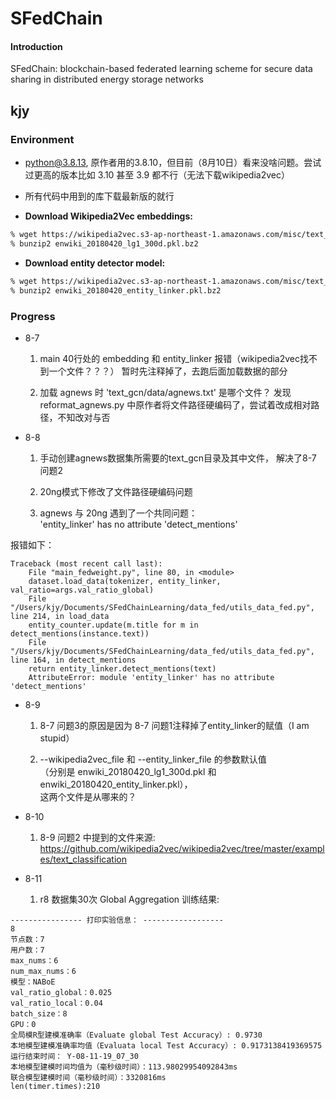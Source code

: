 # SFedChain

#### Introduction
SFedChain: blockchain-based federated learning scheme for secure data sharing in distributed energy storage networks

## kjy

### Environment

- python@3.8.13, 原作者用的3.8.10，但目前（8月10日）看来没啥问题。尝试过更高的版本比如 3.10 甚至 3.9 都不行（无法下载wikipedia2vec）

- 所有代码中用到的库下载最新版的就行

- **Download Wikipedia2Vec embeddings:**

```bash
% wget https://wikipedia2vec.s3-ap-northeast-1.amazonaws.com/misc/text_classification/enwiki_20180420_lg1_300d.pkl.bz2
% bunzip2 enwiki_20180420_lg1_300d.pkl.bz2
```
- **Download entity detector model:**

```bash
% wget https://wikipedia2vec.s3-ap-northeast-1.amazonaws.com/misc/text_classification/enwiki_20180420_entity_linker.pkl.bz2
% bunzip2 enwiki_20180420_entity_linker.pkl.bz2
```

### Progress

- 8-7
    1. main 40行处的 embedding 和 entity_linker
       报错（wikipedia2vec找不到一个文件？？？）
       暂时先注释掉了，去跑后面加载数据的部分

    2. 加载 agnews 时 'text_gcn/data/agnews.txt' 是哪个文件？
       发现 reformat_agnews.py
       中原作者将文件路径硬编码了，尝试着改成相对路径，不知改对与否

- 8-8
    1. 手动创建agnews数据集所需要的text_gcn目录及其中文件，
       解决了8-7 问题2

    2. 20ng模式下修改了文件路径硬编码问题

    3. agnews 与 20ng 遇到了一个共同问题：  
       'entity_linker' has no attribute 'detect_mentions'

报错如下：
```
Traceback (most recent call last):
    File "main_fedweight.py", line 80, in <module>
    dataset.load_data(tokenizer, entity_linker, val_ratio=args.val_ratio_global)
    File "/Users/kjy/Documents/SFedChainLearning/data_fed/utils_data_fed.py", line 214, in load_data
    entity_counter.update(m.title for m in detect_mentions(instance.text))
    File "/Users/kjy/Documents/SFedChainLearning/data_fed/utils_data_fed.py", line 164, in detect_mentions
    return entity_linker.detect_mentions(text)
    AttributeError: module 'entity_linker' has no attribute 'detect_mentions'
```

- 8-9
    1. 8-7 问题3的原因是因为 8-7 问题1注释掉了entity_linker的赋值（I am stupid）

    2. --wikipedia2vec_file 和 --entity_linker_file 的参数默认值  
       （分别是 enwiki_20180420_lg1_300d.pkl 和 enwiki_20180420_entity_linker.pkl），  
       这两个文件是从哪来的？

- 8-10
    1. 8-9 问题2 中提到的文件来源:  
    https://github.com/wikipedia2vec/wikipedia2vec/tree/master/examples/text_classification

- 8-11
    1. r8 数据集30次 Global Aggregation 训练结果:  

```
---------------- 打印实验信息： ------------------
8
节点数：7
用户数：7
max_nums：6
num_max_nums：6
模型：NABoE
val_ratio_global：0.025
val_ratio_local：0.04
batch_size：8
GPU：0
全局模R型建模准确率（Evaluate global Test Accuracy）: 0.9730
本地模型建模准确率均值（Evaluata local Test Accuracy）: 0.9173138419369575
运行结束时间： Y-08-11-19_07_30
本地模型建模时间均值为（毫秒级时间）：113.98029954092843ms
联合模型建模时间（毫秒级时间）：3320816ms
len(timer.times):210
```

